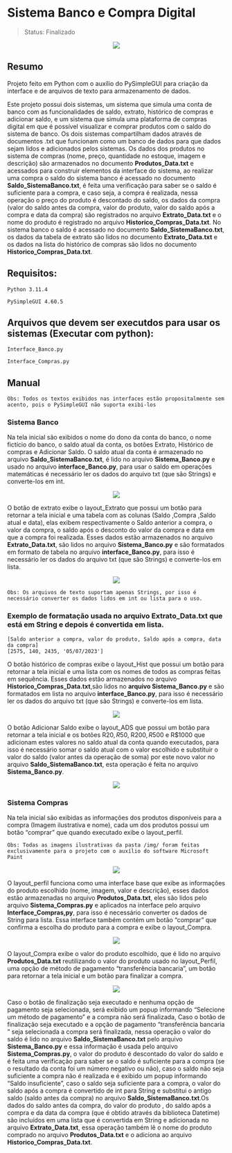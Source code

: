 # Sistema Banco e Compra Digital

> Status: Finalizado
<p align="center">
    <img src="https://github.com/JuliaResendeF/Sistema_Banco_e_Compra_Digital/assets/108032382/63fde895-e056-4f60-a5c6-1513c6de3d89">



## Resumo
Projeto feito em Python com o auxílio do PySimpleGUI para criação da interface e de arquivos de texto para armazenamento de dados.

Este projeto possui dois sistemas, um sistema que simula uma conta de banco com as funcionalidades de saldo, extrato, histórico de compras e adicionar saldo, e um sistema que simula uma plataforma de compras digital em que é possível visualizar e comprar produtos com o saldo do sistema de banco. Os dois sistemas compartilham dados através de documentos .txt que funcionam como um banco de dados para que dados sejam lidos e adicionados pelos sistemas. Os dados dos produtos no sistema de compras (nome, preço, quantidade no estoque, imagem e descrição) são armazenados no documento **Produtos_Data.txt** e acessados para construir elementos da interface do sistema, ao realizar uma compra o saldo do sistema banco é acessado no documento **Saldo_SistemaBanco.txt**, é feita uma verificação para saber se o saldo é suficiente para a compra, e caso seja, a compra é realizada, nessa operação o preço do produto é descontado do saldo, os dados da compra (valor do saldo antes da compra, valor do produto, valor do saldo após a compra e data da compra) são registrados no arquivo **Extrato_Data.txt** e o nome do produto é registrado no arquivo **Historico_Compras_Data.txt**. No sistema banco o saldo é acessado no documento **Saldo_SistemaBanco.txt**, os dados da tabela de extrato são lidos no documento **Extrato_Data.txt** e os dados na lista do histórico de compras são lidos no documento **Historico_Compras_Data.txt**.

## Requisitos:
```
Python 3.11.4
```
```
PySimpleGUI 4.60.5
```
## Arquivos que devem ser executdos para usar os sistemas (Executar com python):
```
Interface_Banco.py
```
```
Interface_Compras.py
```
## Manual
```
Obs: Todos os textos exibidos nas interfaces estão propositalmente sem acento, pois o PySimpleGUI não suporta exibi-los
```
### Sistema Banco
Na tela inicial são exibidos o nome do dono da conta do banco, o nome fictício do banco, o saldo atual da conta, os botões Extrato, Histórico de compras e Adicionar Saldo.
O saldo atual da conta é armazenado no arquivo **Saldo_SistemaBanco.txt**, é lido no arquivo **Sistema_Banco.py** e usado no arquivo **interface_Banco.py**, para usar o saldo em operações matemáticas é necessário ler os dados do arquivo txt (que são Strings) e converte-los em int.
<p align="center">
    <img src="https://github.com/JuliaResendeF/Sistema_Banco_e_Compra_Digital/assets/108032382/8de3f90b-38c5-4c68-91dc-6c46c6fb010e">
    
O botão de extrato exibe o layout_Extrato que possui um botão para retornar a tela inicial e uma tabela com as colunas (Saldo ,Compra ,Saldo atual e data), elas exibem respectivamente o Saldo anterior a compra, o  valor da compra, o saldo após o desconto do valor da compra e data em que a compra foi realizada. Esses dados estão armazenados no arquivo **Extrato_Data.txt**, são lidos no arquivo **Sistema_Banco.py** e são formatados em formato de tabela no arquivo **interface_Banco.py**, para isso é necessário ler os dados do arquivo txt (que são Strings) e converte-los em lista.
<p align="center">
    <img src="https://github.com/JuliaResendeF/Sistema_Banco_e_Compra_Digital/assets/108032382/76cbc818-4948-4501-b8cc-cfe93f6cec34">

 ```
Obs: Os arquivos de texto suportam apenas Strings, por isso é necessário converter os dados lidos em int ou lista para o uso.
```
### Exemplo de formatação usada no arquivo **Extrato_Data.txt** que está em String e depois é convertida em lista.
 ```
[Saldo anterior a compra, valor do produto, Saldo após a compra, data da compra]
[2575, 140, 2435, '05/07/2023']
```
O botão histórico de compras exibe o layout_Hist que possui um botão para retornar a tela inicial e uma lista com os nomes de todos as compras feitas em sequência. Esses dados estão armazenados no arquivo **Historico_Compras_Data.txt**,são lidos no **arquivo Sistema_Banco.py** e são formatados em lista no arquivo **interface_Banco.py**, para isso é necessário ler os dados do arquivo txt (que são Strings) e converte-los em lista.
<p align="center">
    <img src="https://github.com/JuliaResendeF/Sistema_Banco_e_Compra_Digital/assets/108032382/219cb7a9-60af-4170-be78-50a1542d2d95">

O botão Adicionar Saldo exibe o layout_ADS que possui um botão para retornar a tela inicial e os botões R$20, R$50, R$200, R$500 e R$1000 que adicionam estes valores no saldo atual da conta quando executados, para isso é necessário somar o saldo atual com o valor escolhido e substituir o valor do saldo (valor antes da operação de soma) por este novo valor no arquivo **Saldo_SistemaBanco.txt**, esta operação é feita no arquivo **Sistema_Banco.py**.
<p align="center">
    <img src="https://github.com/JuliaResendeF/Sistema_Banco_e_Compra_Digital/assets/108032382/94db0389-31a4-4087-9b17-c6adf40f5d0d">
    
### Sistema Compras
Na tela inicial são exibidas as informações dos produtos disponíveis para a compra (Imagem ilustrativa e nome), cada um dos produtos possui um botão “comprar” que quando executado exibe o layout_perfil. 
```
Obs: Todas as imagens ilustrativas da pasta /img/ foram feitas exclusivamente para o projeto com o auxílio do software Microsoft Paint
```
<p align="center">
    <img src="https://github.com/JuliaResendeF/Sistema_Banco_e_Compra_Digital/assets/108032382/5acd50fc-6e8e-4133-9dd4-4979cd667379">

O layout_perfil funciona como uma interface base que exibe as informações do produto escolhido (nome, imagem, valor e descrição), esses dados estão armazenadas no arquivo **Produtos_Data.txt**, eles são lidos pelo arquivo **Sistema_Compras.py** e aplicados na interface pelo arquivo **Interface_Compras,py**, para isso é necessário converter os dados de String para lista. Essa interface também contém um botão “comprar” que confirma a escolha do produto para a compra e exibe o layout_Compra.
<p align="center">
    <img src="https://github.com/JuliaResendeF/Sistema_Banco_e_Compra_Digital/assets/108032382/adca302b-7de2-438d-89dc-ab721523d530">

O layout_Compra exibe o valor do produto escolhido, que é lido no arquivo **Produtos_Data.txt** reutilizando o valor do produto usado no layout_Perfil, uma opção de método de pagamento “transferência bancaria”, um botão para retornar a tela inicial e um botão para finalizar a compra. 
<p align="center">
    <img src="https://github.com/JuliaResendeF/Sistema_Banco_e_Compra_Digital/assets/108032382/aedb70e2-947e-4844-b05d-a5b96bed6110">
    
Caso o botão de finalização seja executado e nenhuma opção de pagamento seja selecionada, será exibido um popup informando “Selecione um método de pagamento” e a compra não será finalizada, Caso o botão de finalização seja executado e a opção de pagamento “transferência bancaria ” seja selecionada a compra será finalizada, nessa operação o valor do saldo é lido no arquivo **Saldo_SistemaBanco.txt** pelo arquivo **Sistema_Banco.py** e essa informação é usada pelo arquivo **Sistema_Compras.py**, o valor do produto é descontado do valor do saldo e é feita uma verificação para saber se o saldo é suficiente para a compra (se o resultado da conta foi um número negativo ou não), caso o saldo não seja suficiente a compra não é realizada e é exibido um popup informando “Saldo insuficiente”, caso o saldo seja suficiente para a compra, o valor do saldo após a compra é convertido de int para String e substitui o antigo saldo (saldo antes da compra) no arquivo **Saldo_SistemaBanco.txt**.Os dados do saldo antes da compra, do valor do produto , do saldo após a compra e da data da compra (que é obtido através da biblioteca Datetime) são incluídos em uma lista que é convertida em String e adicionada no arquivo **Extrato_Data.txt**, essa operação também lê o nome do produto comprado no arquivo **Produtos_Data.txt** e o adiciona ao arquivo **Historico_Compras_Data.txt**.


